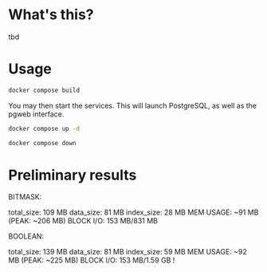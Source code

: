 # What's this?

tbd

# Usage

```sh
docker compose build
```

You may then start the services. This will launch PostgreSQL, as well as the pgweb interface.

```sh
docker compose up -d
```

```sh
docker compose down
```

# Preliminary results

BITMASK:

total_size: 109 MB
data_size: 81 MB
index_size: 28 MB
MEM USAGE: ~91 MB (PEAK: ~206 MB)
BLOCK I/O: 153 MB/831 MB

BOOLEAN:

total_size: 139 MB
data_size: 81 MB
index_size: 59 MB
MEM USAGE: ~92 MB (PEAK: ~225 MB)
BLOCK I/O: 153 MB/1.59 GB !
